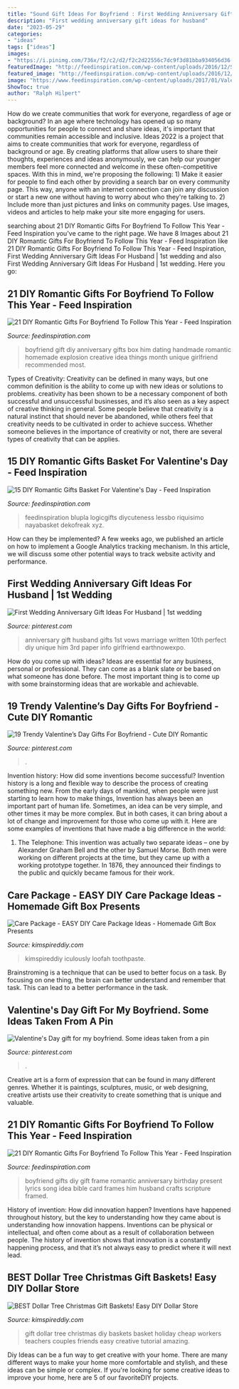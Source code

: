 ```yaml
---
title: "Sound Gift Ideas For Boyfriend : First Wedding Anniversary Gift Ideas For Husband"
description: "First wedding anniversary gift ideas for husband"
date: "2023-05-29"
categories:
- "ideas"
tags: ["ideas"]
images:
- "https://i.pinimg.com/736x/f2/c2/d2/f2c2d22556c7dc9f3d81bba934056d36--first-wedding-anniversary-gift-ideas-for-husband-gift-husband.jpg"
featuredImage: "http://feedinspiration.com/wp-content/uploads/2016/12/Song-Lyrics-Picture-Frame.jpg"
featured_image: "http://feedinspiration.com/wp-content/uploads/2016/12/explosion-box.jpg"
image: "https://www.feedinspiration.com/wp-content/uploads/2017/01/Valentines-Day-gift-basket-for-boyfriend.jpg"
ShowToc: true
author: "Ralph Hilpert"
---
```



How do we create communities that work for everyone, regardless of age or background?
In an age where technology has opened up so many opportunities for people to connect and share ideas, it's important that communities remain accessible and inclusive. Ideas 2022 is a project that aims to create communities that work for everyone, regardless of background or age. By creating platforms that allow users to share their thoughts, experiences and ideas anonymously, we can help our younger members feel more connected and welcome in these often-competitive spaces. With this in mind, we're proposing the following: 1) Make it easier for people to find each other by providing a search bar on every community page. This way, anyone with an internet connection can join any discussion or start a new one without having to worry about who they're talking to. 2) Include more than just pictures and links on community pages. Use images, videos and articles to help make your site more engaging for users.

	

		
searching about 21 DIY Romantic Gifts For Boyfriend To Follow This Year - Feed Inspiration you've came to the right page. We have 8 Images about 21 DIY Romantic Gifts For Boyfriend To Follow This Year - Feed Inspiration like 21 DIY Romantic Gifts For Boyfriend To Follow This Year - Feed Inspiration, First Wedding Anniversary Gift Ideas For Husband | 1st wedding and also First Wedding Anniversary Gift Ideas For Husband | 1st wedding. Here you go:
		
    
## 21 DIY Romantic Gifts For Boyfriend To Follow This Year - Feed Inspiration

<img loading=lazy src="http://feedinspiration.com/wp-content/uploads/2016/12/explosion-box.jpg" onerror="this.onerror=null;this.src='https://tse2.mm.bing.net/th?id=OIP.QC5wE7YIiqPdfEjSU5uX_wHaLH&amp;pid=15.1';" alt="21 DIY Romantic Gifts For Boyfriend To Follow This Year - Feed Inspiration">

_Source: feedinspiration.com_

>boyfriend gift diy anniversary gifts box him dating handmade romantic homemade explosion creative idea things month unique girlfriend recommended most. 

	

Types of Creativity:
Creativity can be defined in many ways, but one common definition is the ability to come up with new ideas or solutions to problems. creativity has been shown to be a necessary component of both successful and unsuccessful businesses, and it’s also seen as a key aspect of creative thinking in general. Some people believe that creativity is a natural instinct that should never be abandoned, while others feel that creativity needs to be cultivated in order to achieve success. Whether someone believes in the importance of creativity or not, there are several types of creativity that can be applies.

    
## 15 DIY Romantic Gifts Basket For Valentine&#039;s Day - Feed Inspiration

<img loading=lazy src="https://www.feedinspiration.com/wp-content/uploads/2017/01/Valentines-Day-gift-basket-for-boyfriend.jpg" onerror="this.onerror=null;this.src='https://tse4.mm.bing.net/th?id=OIP.uAewlCVmQp8x1VdbcWtqEQHaNJ&amp;pid=15.1';" alt="15 DIY Romantic Gifts Basket For Valentine&#039;s Day - Feed Inspiration">

_Source: feedinspiration.com_

>feedinspiration blupla logicgifts diycuteness lessbo riquisimo nayabasket dekofreak xyz. 

	

How can they be implemented?
A few weeks ago, we published an article on how to implement a Google Analytics tracking mechanism. In this article, we will discuss some other potential ways to track website activity and performance.

    
## First Wedding Anniversary Gift Ideas For Husband | 1st Wedding

<img loading=lazy src="https://i.pinimg.com/736x/f2/c2/d2/f2c2d22556c7dc9f3d81bba934056d36--first-wedding-anniversary-gift-ideas-for-husband-gift-husband.jpg" onerror="this.onerror=null;this.src='https://tse4.mm.bing.net/th?id=OIP.cHpcR46PCqbNjbTnh28bDAHaKD&amp;pid=15.1';" alt="First Wedding Anniversary Gift Ideas For Husband | 1st wedding">

_Source: pinterest.com_

>anniversary gift husband gifts 1st vows marriage written 10th perfect diy unique him 3rd paper info girlfriend earthnowexpo. 

	

How do you come up with ideas?
Ideas are essential for any business, personal or professional. They can come as a blank slate or be based on what someone has done before. The most important thing is to come up with some brainstorming ideas that are workable and achievable.

    
## 19 Trendy Valentine’s Day Gifts For Boyfriend - Cute DIY Romantic

<img loading=lazy src="https://i.pinimg.com/736x/d5/5f/c8/d55fc86da0cdf3bbed18c473fac4afa0.jpg" onerror="this.onerror=null;this.src='https://tse4.mm.bing.net/th?id=OIP.gAKzfkY2YMAl9UcvYaZvwQHaJ4&amp;pid=15.1';" alt="19 Trendy Valentine’s Day Gifts For Boyfriend - Cute DIY Romantic">

_Source: pinterest.com_

>. 

	

Invention history: How did some inventions become successful?
Invention history is a long and flexible way to describe the process of creating something new. From the early days of mankind, when people were just starting to learn how to make things, Invention has always been an important part of human life. Sometimes, an idea can be very simple, and other times it may be more complex. But in both cases, it can bring about a lot of change and improvement for those who come up with it. Here are some examples of inventions that have made a big difference in the world:
1. The Telephone: This invention was actually two separate ideas – one by Alexander Graham Bell and the other by Samuel Morse. Both men were working on different projects at the time, but they came up with a working prototype together. In 1876, they announced their findings to the public and quickly became famous for their work.


    
## Care Package - EASY DIY Care Package Ideas - Homemade Gift Box Presents

<img loading=lazy src="https://kimspireddiy.com/wp-content/uploads/2020/04/diy-care-package-red-85.jpg" onerror="this.onerror=null;this.src='https://tse4.mm.bing.net/th?id=OIP.n9k7jWyTj8GhgnjBInbeFwHaNM&amp;pid=15.1';" alt="Care Package - EASY DIY Care Package Ideas - Homemade Gift Box Presents">

_Source: kimspireddiy.com_

>kimspireddiy iculously loofah toothpaste. 

	

Brainstroming is a technique that can be used to better focus on a task. By focusing on one thing, the brain can better understand and remember that task. This can lead to a better performance in the task.

    
## Valentine&#039;s Day Gift For My Boyfriend. Some Ideas Taken From A Pin

<img loading=lazy src="https://i.pinimg.com/736x/ef/67/0a/ef670a791ea0c564c3cffac9c0d3e734--valentine-day-gifts-boyfriend.jpg" onerror="this.onerror=null;this.src='https://tse2.mm.bing.net/th?id=OIP.3uYVvAEKtAE4xR2atdI0HwHaJ3&amp;pid=15.1';" alt="Valentine&#039;s Day gift for my boyfriend. Some ideas taken from a pin">

_Source: pinterest.com_

>. 

	

Creative art is a form of expression that can be found in many different genres. Whether it is paintings, sculptures, music, or web designing, creative artists use their creativity to create something that is unique and valuable.

    
## 21 DIY Romantic Gifts For Boyfriend To Follow This Year - Feed Inspiration

<img loading=lazy src="http://feedinspiration.com/wp-content/uploads/2016/12/Song-Lyrics-Picture-Frame.jpg" onerror="this.onerror=null;this.src='https://tse2.mm.bing.net/th?id=OIP.ftPEk70mg4zsrQp5fRsTtAHaJ4&amp;pid=15.1';" alt="21 DIY Romantic Gifts For Boyfriend To Follow This Year - Feed Inspiration">

_Source: feedinspiration.com_

>boyfriend gifts diy gift frame romantic anniversary birthday present lyrics song idea bible card frames him husband crafts scripture framed. 

	

History of invention: How did innovation happen?
Inventions have happened throughout history, but the key to understanding how they came about is understanding how innovation happens. Inventions can be physical or intellectual, and often come about as a result of collaboration between people. The history of invention shows that innovation is a constantly happening process, and that it’s not always easy to predict where it will next lead.

    
## BEST Dollar Tree Christmas Gift Baskets! Easy DIY Dollar Store

<img loading=lazy src="https://kimspireddiy.com/wp-content/uploads/2019/11/Dollar-Tree-Kids-Christmas-Gift-Basket-Ideas-DIY.jpg" onerror="this.onerror=null;this.src='https://tse2.mm.bing.net/th?id=OIP._dfltBPPDnGKNFsL3OmRzAHaL6&amp;pid=15.1';" alt="BEST Dollar Tree Christmas Gift Baskets! Easy DIY Dollar Store">

_Source: kimspireddiy.com_

>gift dollar tree christmas diy baskets basket holiday cheap workers teachers couples friends easy creative tutorial amazing. 

	

Diy Ideas can be a fun way to get creative with your home. There are many different ways to make your home more comfortable and stylish, and these ideas can be simple or complex. If you're looking for some creative ideas to improve your home, here are 5 of our favoriteDIY projects.

